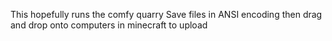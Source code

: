 This hopefully runs the comfy quarry
Save files in ANSI encoding then drag and drop onto computers in minecraft to upload